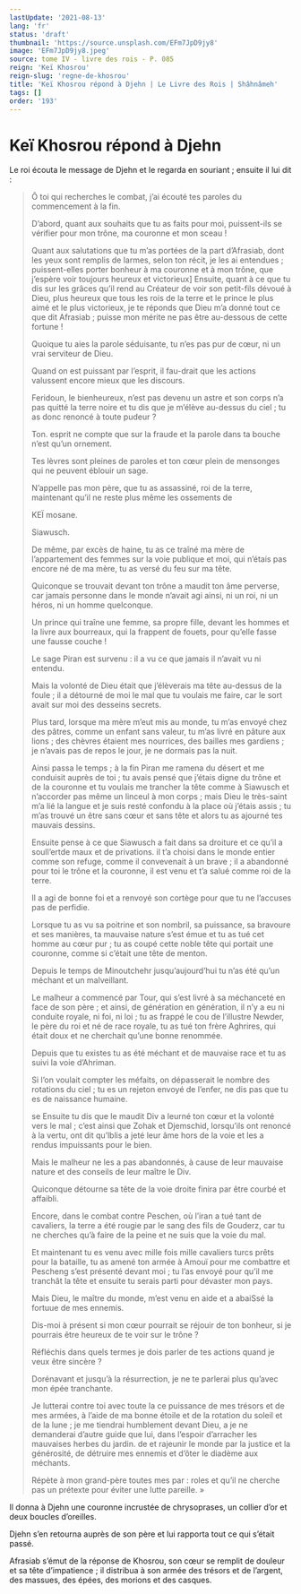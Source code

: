 ```yaml
---
lastUpdate: '2021-08-13'
lang: 'fr'
status: 'draft'
thumbnail: 'https://source.unsplash.com/EFm7JpD9jy8'
image: 'EFm7JpD9jy8.jpeg'
source: tome IV - livre des rois - P. 085
reign: 'Keï Khosrou'
reign-slug: 'regne-de-khosrou'
title: 'Keï Khosrou répond à Djehn | Le Livre des Rois | Shâhnâmeh'
tags: []
order: '193'
---
```


<!-- LTeX: language=fr -->

# Keï Khosrou répond à Djehn

Le roi écouta le message de Djehn et le regarda en souriant ; ensuite il lui dit :

> Ô toi qui recherches le combat, j’ai écouté tes paroles du commencement à la fin.
>
> D’abord, quant aux souhaits que tu as faits pour moi, puissent-ils se vérifier pour mon trône, ma couronne et mon sceau !
>
> Quant aux salutations que tu m’as portées de la part d’Afrasiab, dont les yeux sont remplis de larmes, selon ton récit, je les ai entendues ; puissent-elles porter bonheur à ma couronne et à mon trône, que j’espère voir toujours heureux et victorieux] Ensuite, quant à ce que tu dis sur les grâces qu’il rend au Créateur de voir son petit-fils dévoué à Dieu, plus heureux que tous les rois de la terre et le prince le plus aimé et le plus victorieux, je te réponds que Dieu m’a donné tout ce que dit Afrasiab ; puisse mon mérite ne pas être au-dessous de cette fortune !
>
> Quoique tu aies la parole séduisante, tu n’es pas pur de cœur, ni un vrai serviteur de Dieu.
>
> Quand on est puissant par l’esprit, il fau-drait que les actions valussent encore mieux que les discours.
>
> Feridoun, le bienheureux, n’est pas devenu un astre et son corps n’a pas quitté la terre noire et tu dis que je m’élève au-dessus du ciel ; tu as donc renoncé à toute pudeur ?
>
> Ton. esprit ne compte que sur la fraude et la parole dans ta bouche n’est qu’un ornement.
>
> Tes lèvres sont pleines de paroles et ton cœur plein de mensonges qui ne peuvent éblouir un sage.
>
> N’appelle pas mon père, que tu as assassiné, roi de la terre, maintenant qu’il ne reste plus même les ossements de
>
> KEÏ mosane.
>
> Siawusch.
>
> De même, par excès de haine, tu as ce traîné ma mère de l’appartement des femmes sur la voie publique et moi, qui n’étais pas encore né de ma mère, tu as versé du feu sur ma tête.
>
> Quiconque se trouvait devant ton trône a maudit ton âme perverse, car jamais personne dans le monde n’avait agi ainsi, ni un roi, ni un héros, ni un homme quelconque.
>
> Un prince qui traîne une femme, sa propre fille, devant les hommes et la livre aux bourreaux, qui la frappent de fouets, pour qu’elle fasse une fausse couche !
>
> Le sage Piran est survenu : il a vu ce que jamais il n’avait vu ni entendu.
>
> Mais la volonté de Dieu était que j’élèverais ma tête au-dessus de la foule ; il a détourné de moi le mal que tu voulais me faire, car le sort avait sur moi des desseins secrets.
>
> Plus tard, lorsque ma mère m’eut mis au monde, tu m’as envoyé chez des pâtres, comme un enfant sans valeur, tu m’as livré en pâture aux lions ; des chèvres étaient mes nourrices, des bailles mes gardiens ; je n’avais pas de repos le jour, je ne dormais pas la nuit.
>
> Ainsi passa le temps ; à la fin Piran me ramena du désert et me conduisit auprès de toi ; tu avais pensé que j’étais digne du trône et de la couronne et tu voulais me trancher la tête comme à Siawusch et n’accorder pas même un linceul à mon corps ; mais Dieu le très-saint m’a lié la langue et je suis resté confondu à la place où j’étais assis ; tu m’as trouvé un être sans cœur et sans tête et alors tu as ajourné tes mauvais dessins.
>
> Ensuite pense à ce que Siawusch a fait dans sa droiture et ce qu’il a soull’ertde maux et de privations. il t’a choisi dans le monde entier comme son refuge, comme il convevenait à un brave ; il a abandonné pour toi le trône et la couronne, il est venu et t’a salué comme roi de la terre.
>
> Il a agi de bonne foi et a renvoyé son cortège pour que tu ne l’accuses pas de perfidie.
>
> Lorsque tu as vu sa poitrine et son nombril, sa puissance, sa bravoure et ses manières, ta mauvaise nature s’est émue et tu as tué cet homme au cœur pur ; tu as coupé cette noble tête qui portait une couronne, comme si c’était une tête de menton.
>
> Depuis le temps de Minoutchehr jusqu’aujourd’hui tu n’as été qu’un méchant et un malveillant.
>
> Le malheur a commencé par Tour, qui s’est livré à sa méchanceté en face de son père ; et ainsi, de génération en génération, il n’y a eu ni conduite royale, ni foi, ni loi ; tu as frappé le cou de l’illustre Newder, le père du roi et né de race royale, tu as tué ton frère Aghrires, qui était doux et ne cherchait qu’une bonne renommée.
>
> Depuis que tu existes tu as été méchant et de mauvaise race et tu as suivi la voie d’Ahriman.
>
> Si l’on voulait compter les méfaits, on dépasserait le nombre des rotations du ciel ; tu es un rejeton envoyé de l’enfer, ne dis pas que tu es de naissance humaine.
>
> se Ensuite tu dis que le maudit Div a leurné ton cœur et la volonté vers le mal ; c’est ainsi que Zohak et Djemschid, lorsqu’ils ont renoncé à la vertu, ont dit qu’lblis a jeté leur âme hors de la voie et les a rendus impuissants pour le bien.
>
> Mais le malheur ne les a pas abandonnés, à cause de leur mauvaise nature et des conseils de leur maître le Div.
>
> Quiconque détourne sa tête de la voie droite finira par être courbé et affaibli.
>
> Encore, dans le combat contre Peschen, où l’iran a tué tant de cavaliers, la terre a été rougie par le sang des fils de Gouderz, car tu ne cherches qu’à faire de la peine et ne suis que la voie du mal.
>
> Et maintenant tu es venu avec mille fois mille cavaliers turcs prêts pour la bataille, tu as amené ton armée à Amouï pour me combattre et Pescheng s’est présenté devant moi ; tu l’as envoyé pour qu’il me tranchât la tête et ensuite tu serais parti pour dévaster mon pays.
>
> Mais Dieu, le maître du monde, m’est venu en aide et a abaiSsé la fortuue de mes ennemis.
>
> Dis-moi à présent si mon cœur pourrait se réjouir de ton bonheur, si je pourrais être heureux de te voir sur le trône ?
>
> Réfléchis dans quels termes je dois parler de tes actions quand je veux être sincère ?
>
> Dorénavant et jusqu’à la résurrection, je ne te parlerai plus qu’avec mon épée tranchante.
>
> Je lutterai contre toi avec toute la ce puissance de mes trésors et de mes armées, à l’aide de ma bonne étoile et de la rotation du soleil et de la lune ; je me tiendrai humblement devant Dieu, a je ne demanderai d’autre guide que lui, dans l’espoir d’arracher les mauvaises herbes du jardin. de et rajeunir le monde par la justice et la générosité, de détruire mes ennemis et d’ôter le diadème aux méchants.
>
> Répète à mon grand-père toutes mes par : roles et qu’il ne cherche pas un prétexte pour éviter une lutte pareille. »

Il donna à Djehn une couronne incrustée de chrysoprases, un collier d’or et deux boucles d’oreilles.

Djehn s’en retourna auprès de son père et lui rapporta tout ce qui s’était passé.

Afrasiab s’émut de la réponse de Khosrou, son cœur se remplit de douleur et sa tête d’impatience ; il distribua à son armée des trésors et de l’argent, des massues, des épées, des morions et des casques.
